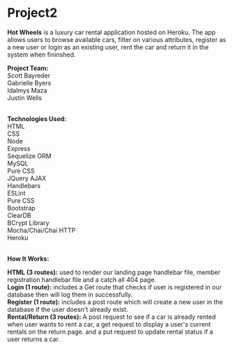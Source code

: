 # Project2

<b>Hot Wheels</b> is a luxury car rental application hosted on Heroku. The app allows users to browse available cars, filter on various attributes, register as a new user or login as an existing user, rent the car and return it in the system when fininshed.

<b>Project Team:</b><br>
Scott Bayreder<br>
Gabrielle Byers<br>
Idalmys Maza<br>
Justin Wells<br><br>

<b>Technologies Used:</b><br>
HTML<br>
CSS<br>
Node<br>
Express<br>
Sequelize ORM<br>
MySQL<br>
Pure CSS<br>
JQuery AJAX<br>
Handlebars<br>
ESLint<br>
Pure CSS<br>
Bootstrap<br>
ClearDB<br>
BCrypt Library<br>
Mocha/Chai/Chai HTTP<br>
Heroku<br><br>


<b>How It Works:</b><br>

<b>HTML (3 routes):</b> used to render our landing page handlebar file, member registration handlebar file and a catch all 404 page.<br>
<b>Login (1 route):</b> includes a Get route that checks if user is registered in our database then will log them in successfully.<br>
<b>Register (1 route):</b> includes a post route which will create a new user in the database if the user doesn't already exist.<br>
<b>Rental/Return (3 routes):</b> A post request to see if a car is already rented when user wants to rent a car, a get request to display a user's current rentals on the return page. and a put request to update rental status if a user returns a car.
